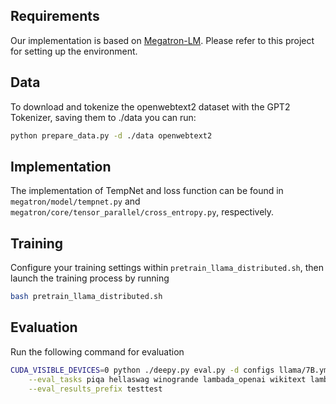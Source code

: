## Requirements
Our implementation is based on [Megatron-LM](https://github.com/NVIDIA/Megatron-LM). Please refer to this project for setting up the environment.

## Data
To download and tokenize the openwebtext2 dataset with the GPT2 Tokenizer, saving them to ./data you can run:
```bash
python prepare_data.py -d ./data openwebtext2
```

## Implementation
The implementation of TempNet and loss function can be found in `megatron/model/tempnet.py` and `megatron/core/tensor_parallel/cross_entropy.py`, respectively.

## Training
Configure your training settings within `pretrain_llama_distributed.sh`, then launch the training process by running 
```bash
bash pretrain_llama_distributed.sh
```


## Evaluation
Run the following command for evaluation
```bash
CUDA_VISIBLE_DEVICES=0 python ./deepy.py eval.py -d configs llama/7B.yml llama/train_config.yml \
	--eval_tasks piqa hellaswag winogrande lambada_openai wikitext lambada_standard arc_easy arc_challenge openbookqa boolq sciq siqa mathqa logiqa swag \
	--eval_results_prefix testtest
```
